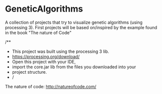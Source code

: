 # GeneticAlgorithms
A collection of projects that try to visualize genetic algorithms (using processing 3). First projects will be based on/inspired by the example found in the book "The nature of Code"

/**
 * This project was built using the processing 3 lib.
 * https://processing.org/download/
 * Open this project with your IDE,
 * import the core.jar lib from the files you downloaded into your
 * project structure.
 * /
 
 The nature of code:
 http://natureofcode.com/
